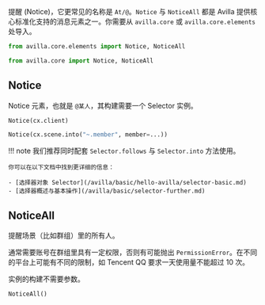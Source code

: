 提醒 (Notice)，它更常见的名称是 `At/@`。`Notice` 与 `NoticeAll` 都是 Avilla 提供核心标准化支持的消息元素之一。你需要从 `avilla.core` 或 `avilla.core.elements` 处导入。

```python
from avilla.core.elements import Notice, NoticeAll

from avilla.core import Notice, NoticeAll
```

## Notice

Notice 元素，也就是 `@某人`，其构建需要一个 Selector 实例。

```python
Notice(cx.client)

Notice(cx.scene.into("~.member", member=...))
```

!!! note
    我们推荐同时配套 `Selector.follows` 与 `Selector.into` 方法使用。

    你可以在以下文档中找到更详细的信息：

    - [选择器对象 Selector](/avilla/basic/hello-avilla/selector-basic.md)
    - [选择器概述与基本操作](/avilla/basic/selector-further.md)

## NoticeAll

提醒场景（比如群组）里的所有人。

通常需要账号在群组里具有一定权限，否则有可能抛出 `PermissionError`。在不同的平台上可能有不同的限制，如 Tencent QQ 要求一天使用量不能超过 10 次。

实例的构建不需要参数。

```python
NoticeAll()
```

